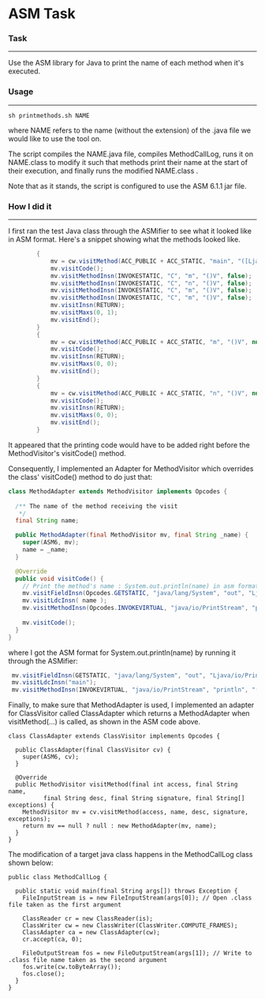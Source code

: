 # ASM Task


### Task
***
Use the ASM library for Java to print the name of each method when it's executed.

### Usage
***
```
sh printmethods.sh NAME
```
where NAME refers to the name (without the extension) of the .java file we would like to use the tool on.

The script compiles the NAME.java file, compiles MethodCallLog, runs it on NAME.class to modify it such that methods print their name at the start of their execution, and finally runs the modified NAME.class .

Note that as it stands, the script is configured to use the ASM 6.1.1 jar file.

### How I did it
***
I first ran the test Java class through the ASMifier to see what it looked like in ASM format.
Here's a snippet showing what the methods looked like.
```Java
        {
            mv = cw.visitMethod(ACC_PUBLIC + ACC_STATIC, "main", "([Ljava/lang/String;)V", null, null);
            mv.visitCode();
            mv.visitMethodInsn(INVOKESTATIC, "C", "m", "()V", false);
            mv.visitMethodInsn(INVOKESTATIC, "C", "n", "()V", false);
            mv.visitMethodInsn(INVOKESTATIC, "C", "m", "()V", false);
            mv.visitMethodInsn(INVOKESTATIC, "C", "m", "()V", false);
            mv.visitInsn(RETURN);
            mv.visitMaxs(0, 1);
            mv.visitEnd();
        }
        {
            mv = cw.visitMethod(ACC_PUBLIC + ACC_STATIC, "m", "()V", null, null);
            mv.visitCode();
            mv.visitInsn(RETURN);
            mv.visitMaxs(0, 0);
            mv.visitEnd();
        }
        {
            mv = cw.visitMethod(ACC_PUBLIC + ACC_STATIC, "n", "()V", null, null);
            mv.visitCode();
            mv.visitInsn(RETURN);
            mv.visitMaxs(0, 0);
            mv.visitEnd();
        }
```

It appeared that the printing code would have to be added right before the MethodVisitor's visitCode() method.

Consequently, I implemented an Adapter for MethodVisitor which overrides the class' visitCode() method to do just that:

```Java
class MethodAdapter extends MethodVisitor implements Opcodes {
  
  /** The name of the method receiving the visit 
   */
  final String name;

  public MethodAdapter(final MethodVisitor mv, final String _name) {
    super(ASM6, mv);
    name = _name;
  }

  @Override
  public void visitCode() {
    // Print the method's name : System.out.println(name) in asm format
    mv.visitFieldInsn(Opcodes.GETSTATIC, "java/lang/System", "out", "Ljava/io/PrintStream;");
    mv.visitLdcInsn( name );
    mv.visitMethodInsn(Opcodes.INVOKEVIRTUAL, "java/io/PrintStream", "println", "(Ljava/lang/String;)V", false);
    
    mv.visitCode();
  }
}
```
where I got the ASM format for System.out.println(name) by running it through the ASMifier:
```Java
 mv.visitFieldInsn(GETSTATIC, "java/lang/System", "out", "Ljava/io/PrintStream;");
 mv.visitLdcInsn("main");
 mv.visitMethodInsn(INVOKEVIRTUAL, "java/io/PrintStream", "println", "(Ljava/lang/String;)V", false);
```

Finally, to make sure that MethodAdapter is used, I implemented an adapter for ClassVisitor called ClassAdapter which returns a MethodAdapter when visitMethod(...) is called, as shown in the ASM code above.

```
class ClassAdapter extends ClassVisitor implements Opcodes {
  
  public ClassAdapter(final ClassVisitor cv) {
    super(ASM6, cv);
  }

  @Override
  public MethodVisitor visitMethod(final int access, final String name,
          final String desc, final String signature, final String[] exceptions) {
    MethodVisitor mv = cv.visitMethod(access, name, desc, signature, exceptions);
    return mv == null ? null : new MethodAdapter(mv, name);
  }
}
```

The modification of a target java class happens in the MethodCallLog class shown below:
```
public class MethodCallLog {

  public static void main(final String args[]) throws Exception {
    FileInputStream is = new FileInputStream(args[0]); // Open .class file taken as the first argument
    
    ClassReader cr = new ClassReader(is); 
    ClassWriter cw = new ClassWriter(ClassWriter.COMPUTE_FRAMES);
    ClassAdapter ca = new ClassAdapter(cw);
    cr.accept(ca, 0);

    FileOutputStream fos = new FileOutputStream(args[1]); // Write to .class file name taken as the second argument
    fos.write(cw.toByteArray());
    fos.close();
  }
}
```
